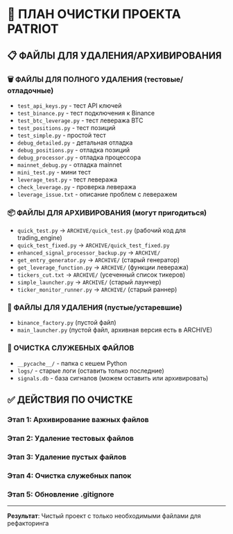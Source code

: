 # 🧹 ПЛАН ОЧИСТКИ ПРОЕКТА PATRIOT

## 📋 ФАЙЛЫ ДЛЯ УДАЛЕНИЯ/АРХИВИРОВАНИЯ

### 🗑️ ФАЙЛЫ ДЛЯ ПОЛНОГО УДАЛЕНИЯ (тестовые/отладочные)
- `test_api_keys.py` - тест API ключей
- `test_binance.py` - тест подключения к Binance
- `test_btc_leverage.py` - тест левеража BTC
- `test_positions.py` - тест позиций
- `test_simple.py` - простой тест
- `debug_detailed.py` - детальная отладка
- `debug_positions.py` - отладка позиций
- `debug_processor.py` - отладка процессора
- `mainnet_debug.py` - отладка mainnet
- `mini_test.py` - мини тест
- `leverage_test.py` - тест левеража
- `check_leverage.py` - проверка левеража
- `leverage_issue.txt` - описание проблем с леверажем

### 📦 ФАЙЛЫ ДЛЯ АРХИВИРОВАНИЯ (могут пригодиться)
- `quick_test.py` → `ARCHIVE/quick_test.py` (рабочий код для trading_engine)
- `quick_test_fixed.py` → `ARCHIVE/quick_test_fixed.py`
- `enhanced_signal_processor_backup.py` → `ARCHIVE/`
- `get_entry_generator.py` → `ARCHIVE/` (старый генератор)
- `get_leverage_function.py` → `ARCHIVE/` (функции левеража)
- `tickers_cut.txt` → `ARCHIVE/` (усеченный список тикеров)
- `simple_launcher.py` → `ARCHIVE/` (старый лаунчер)
- `ticker_monitor_runner.py` → `ARCHIVE/` (старый раннер)

### 📁 ФАЙЛЫ ДЛЯ УДАЛЕНИЯ (пустые/устаревшие)
- `binance_factory.py` (пустой файл)
- `main_launcher.py` (пустой файл, архивная версия есть в ARCHIVE)

### 🧹 ОЧИСТКА СЛУЖЕБНЫХ ФАЙЛОВ
- `__pycache__/` - папка с кешем Python
- `logs/` - старые логи (оставить только последние)
- `signals.db` - база сигналов (можем оставить или архивировать)

## ✅ ДЕЙСТВИЯ ПО ОЧИСТКЕ

### Этап 1: Архивирование важных файлов
### Этап 2: Удаление тестовых файлов  
### Этап 3: Удаление пустых файлов
### Этап 4: Очистка служебных папок
### Этап 5: Обновление .gitignore

---
**Результат**: Чистый проект с только необходимыми файлами для рефакторинга
